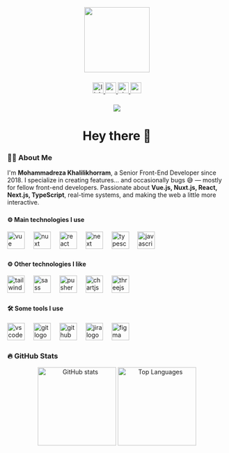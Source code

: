 <div align="center">
  <img height="150" src="https://media.giphy.com/media/M9gbBd9nbDrOTu1Mqx/giphy.gif" />
</div>

###

<div align="center">
  <a href="https://www.linkedin.com/in/mohammadareza-khalili/">
    <img src="https://img.shields.io/static/v1?message=LinkedIn&logo=linkedin&label=&color=0077B5&logoColor=white&style=for-the-badge" height="25" alt="linkedin logo" />
  </a>
  <a href="https://medium.com/@mhmmdrz99">
    <img src="https://img.shields.io/static/v1?message=Medium&logo=medium&label=&color=00AB6C&logoColor=white&style=for-the-badge" height="25" alt="medium logo" />
  </a>
  <a href="https://stackoverflow.com/users/15760872/mohammadreza-khalilikhorram">
    <img src="https://img.shields.io/static/v1?message=StackOverflow&logo=stackoverflow&label=&color=F48024&logoColor=white&style=for-the-badge" height="25" alt="stackoverflow logo" />
  </a>
  <a href="https://www.npmjs.com/~m_khalilikhorram">
    <img src="https://img.shields.io/static/v1?message=npm&logo=npm&label=&color=CB3837&logoColor=white&style=for-the-badge" height="25" alt="npm logo" />
  </a>
</div>

###

<div align="center">
  <img src="https://visitor-badge.laobi.icu/badge?page_id=m0k99.m0k99" />
</div>

###

<h1 align="center">Hey there 👋</h1>

###

<h3 align="left">👨‍💻 About Me</h3>

<p align="left">
I'm <b>Mohammadreza Khalilikhorram</b>, a Senior Front-End Developer since 2018.  
I specialize in creating features… and occasionally bugs 😅 — mostly for fellow front-end developers.  
Passionate about <b>Vue.js, Nuxt.js, React, Next.js, TypeScript</b>, real-time systems, and making the web a little more interactive.
</p>

###

<h4 align="left">⚙️ Main technologies I use</h4>

<div align="left">
  <img src="https://cdn.jsdelivr.net/gh/devicons/devicon/icons/vuejs/vuejs-original.svg" height="40" alt="vue logo" />
  <img width="12" />
  <img src="https://skillicons.dev/icons?i=nuxt" height="40" alt="nuxt logo" />
  <img width="12" />
  <img src="https://cdn.jsdelivr.net/gh/devicons/devicon/icons/react/react-original.svg" height="40" alt="react logo" />
  <img width="12" />
  <img src="https://skillicons.dev/icons?i=nextjs" height="40" alt="next logo" />
  <img width="12" />
  <img src="https://cdn.jsdelivr.net/gh/devicons/devicon/icons/typescript/typescript-original.svg" height="40" alt="typescript logo" />
  <img width="12" />
  <img src="https://cdn.jsdelivr.net/gh/devicons/devicon/icons/javascript/javascript-original.svg" height="40" alt="javascript logo" />
</div>

###

<h4 align="left">⚙️ Other technologies I like</h4>

<div align="left">
  <img src="https://skillicons.dev/icons?i=tailwind" height="40" alt="tailwind logo" />
  <img width="12" />
  <img src="https://cdn.jsdelivr.net/gh/devicons/devicon/icons/sass/sass-original.svg" height="40" alt="sass logo" />
  <img width="12" />
  <img src="https://raw.githubusercontent.com/simple-icons/simple-icons/develop/icons/pusher.svg" height="40" alt="pusher logo" />
  <img width="12" />
  <img src="https://cdn.jsdelivr.net/gh/devicons/devicon/icons/chartjs/chartjs-original.svg" height="40" alt="chartjs logo" />
  <img width="12" />
  <img src="https://cdn.jsdelivr.net/gh/devicons/devicon/icons/threejs/threejs-original.svg" height="40" alt="threejs logo" />
</div>

###

<h4 align="left">🛠️ Some tools I use</h4>

<div align="left">
  <img src="https://cdn.jsdelivr.net/gh/devicons/devicon/icons/vscode/vscode-original.svg" height="40" alt="vscode logo" />
  <img width="12" />
  <img src="https://cdn.jsdelivr.net/gh/devicons/devicon/icons/git/git-original.svg" height="40" alt="git logo" />
  <img width="12" />
  <img src="https://cdn.jsdelivr.net/gh/devicons/devicon/icons/github/github-original.svg" height="40" alt="github logo" />
  <img width="12" />
  <img src="https://cdn.jsdelivr.net/gh/devicons/devicon/icons/jira/jira-original.svg" height="40" alt="jira logo" />
  <img width="12" />
  <img src="https://cdn.jsdelivr.net/gh/devicons/devicon/icons/figma/figma-original.svg" height="40" alt="figma logo" />
</div>


###

<h3 align="left">🔥 GitHub Stats</h3>

<div align="center">
  <img src="https://github-readme-stats.vercel.app/api?username=m0k99&show_icons=true&theme=dark&count_private=true" height="180" alt="GitHub stats" />
  <img src="https://github-readme-stats.vercel.app/api/top-langs/?username=m0k99&layout=compact&theme=dark" height="180" alt="Top Languages" />
</div>

